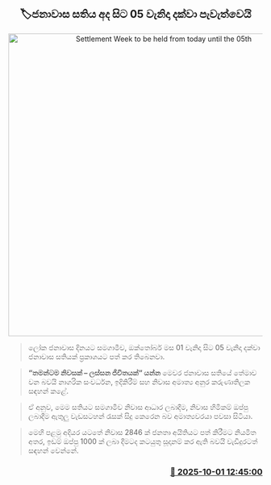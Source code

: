 <p align='center'><b><h2 align='center' title='Settlement Week to be held from today until the 05th'>🏷ජනාවාස සතිය අද සිට 05 වැනිදා දක්වා පැවැත්වෙයි</h2></b></p>
<p align='center'><img src='https://helakuru.sgp1.cdn.digitaloceanspaces.com/esana/images/lib/house-clip.jpg' width='600' alt='Settlement Week to be held from today until the 05th'></p>

> ලෝක ජනාවාස දිනයට සමගාමීව, ඔක්තෝබර් මස 01 වැනිදා සිට 05 වැනිදා දක්වා ජනාවාස සතියක් ප්‍රකාශයට පත් කර තිබෙනවා.

> <strong>“තමන්ටම නිවසක් – ලස්සන ජිවිතයක්“ යන්න</strong> මෙවර ජනාවාස සතියේ තේමාව වන බවයි නාගරික සංවර්ධන, ඉදිකිරීම් සහ නිවාස අමාත්‍ය අනුර කරුණාතිලක සඳහන් කළේ.

> ඒ අනුව, මෙම සතියට සමගාමීව නිවාස ආධාර ලබාදීම, නිවාස හිමිකම් ඔප්පු ලබාදීම ඇතුලු වැඩසටහන් රැසක් සිදු කෙරෙන බව අමාත්‍යවරයා පවසා සිටියා.

> මෙහි පළමු අදියර යටතේ නිවාස 2846 ක් ජනතා අයිතියට පත් කිරීමට නියමිත අතර, ඉඩම් ඔප්පු 1000 ක් ලබා දීමටද කටයුතු සූදානම් කර ඇති බවයි වැඩිදුරටත් සඳහන් වෙන්නේ.



<h3 align='right'><a href='https://www.helakuru.lk/esana/p/114134/'>📅 2025-10-01 12:45:00</a></h3>

